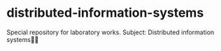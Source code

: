 # distributed-information-systems
Special repository for laboratory works. Subject: Distributed information systems👨‍🎓
